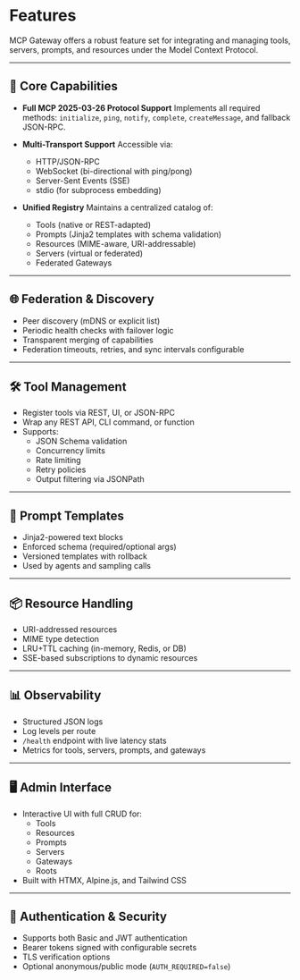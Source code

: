 # Features

MCP Gateway offers a robust feature set for integrating and managing tools, servers, prompts, and resources under the Model Context Protocol.

---

## 🧠 Core Capabilities

- **Full MCP 2025-03-26 Protocol Support**
  Implements all required methods: `initialize`, `ping`, `notify`, `complete`, `createMessage`, and fallback JSON-RPC.

- **Multi-Transport Support**
  Accessible via:
  
  - HTTP/JSON-RPC
  - WebSocket (bi-directional with ping/pong)
  - Server-Sent Events (SSE)
  - stdio (for subprocess embedding)

- **Unified Registry**
  Maintains a centralized catalog of:
  
  - Tools (native or REST-adapted)
  - Prompts (Jinja2 templates with schema validation)
  - Resources (MIME-aware, URI-addressable)
  - Servers (virtual or federated)
  - Federated Gateways

---

## 🌐 Federation & Discovery

- Peer discovery (mDNS or explicit list)
- Periodic health checks with failover logic
- Transparent merging of capabilities
- Federation timeouts, retries, and sync intervals configurable

---

## 🛠 Tool Management

- Register tools via REST, UI, or JSON-RPC
- Wrap any REST API, CLI command, or function
- Supports:
  - JSON Schema validation
  - Concurrency limits
  - Rate limiting
  - Retry policies
  - Output filtering via JSONPath

---

## 💬 Prompt Templates

- Jinja2-powered text blocks
- Enforced schema (required/optional args)
- Versioned templates with rollback
- Used by agents and sampling calls

---

## 📦 Resource Handling

- URI-addressed resources
- MIME type detection
- LRU+TTL caching (in-memory, Redis, or DB)
- SSE-based subscriptions to dynamic resources

---

## 📊 Observability

- Structured JSON logs
- Log levels per route
- `/health` endpoint with live latency stats
- Metrics for tools, servers, prompts, and gateways

---

## 🖥 Admin Interface

- Interactive UI with full CRUD for:
  - Tools
  - Resources
  - Prompts
  - Servers
  - Gateways
  - Roots
- Built with HTMX, Alpine.js, and Tailwind CSS

---

## 🔐 Authentication & Security

- Supports both Basic and JWT authentication
- Bearer tokens signed with configurable secrets
- TLS verification options
- Optional anonymous/public mode (`AUTH_REQUIRED=false`)
